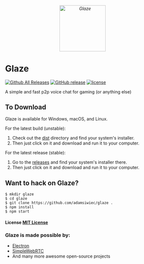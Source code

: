 <h6 align="center">
    <img  width="150" height="150" src="http://i.imgur.com/NcYFw0Q.png" alt="Glaze">
    </h6>

# Glaze
[![Github All Releases](https://img.shields.io/github/downloads/adamsiwiec/glaze/total.svg)]()
[![GitHub release](https://img.shields.io/github/release/adamsiwiec/glaze.svg)]()
[![license](https://img.shields.io/github/license/adamsiwiec/glaze.svg)]()

A simple and fast p2p voice chat for gaming (or anything else)




## To Download

Glaze is available for Windows, macOS, and Linux.

For the latest build (unstable):

1. Check out the [dist](https://github.com/adamsiwiec/glaze/tree/master/dist) directory and find your system's installer.
2. Then just click on it and download and run it to your computer.

For the latest release (stable):

1. Go to the [releases](https://github.com/adamsiwiec/glaze/releases) and find your system's installer there.
2. Then just click on it and download and run it to your computer.


## Want to hack on Glaze?

```
$ mkdir glaze
$ cd glaze
$ git clone https://github.com/adamsiwiec/glaze .
$ npm install
$ npm start
```

#### License [MIT License](LICENSE.md)

### Glaze is made possible by:

* [Electron](https://electron.atom.io)
* [SimpleWebRTC](https://simplewebrtc.com)
* And many more awesome open-source projects
